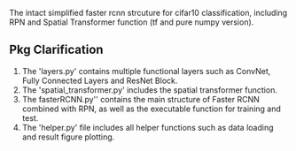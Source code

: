 The intact simplified faster rcnn strcuture for cifar10 classification, including RPN and Spatial Transformer function (tf and pure numpy version).

Pkg Clarification
-------------------
1. The 'layers.py' contains multiple functional layers such as ConvNet, Fully Connected Layers and ResNet Block.    
2. The 'spatial_transformer.py' includes the spatial transformer function.     
3. The fasterRCNN.py'' contains the main structure of Faster RCNN combined with RPN, as well as the executable function for training and test.      
4. The 'helper.py' file includes all helper functions such as data loading and result figure plotting.     
